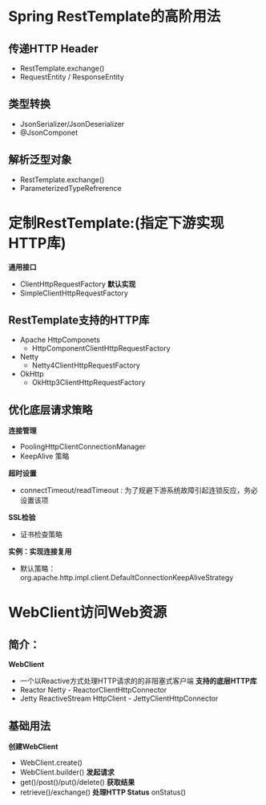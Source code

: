 # Spring RestTemplate的高阶用法
## 传递HTTP Header
+ RestTemplate.exchange()
+ RequestEntity<T> / ResponseEntity<T>

## 类型转换
+ JsonSerializer/JsonDeserializer
+ @JsonComponet

## 解析泛型对象
+ RestTemplate.exchange()
+ ParameterizedTypeRefrerence<T>

# 定制RestTemplate:(指定下游实现HTTP库)
**通用接口**
+ ClientHttpRequestFactory
**默认实现**
+ SimpleClientHttpRequestFactory
## RestTemplate支持的HTTP库
+ Apache HttpComponets
    - HttpComponentClientHttpRequestFactory
+ Netty
    - Netty4ClientHttpRequestFactory
+ OkHttp
    - OkHttp3ClientHttpRequestFactory

## 优化底层请求策略
**连接管理**
+ PoolingHttpClientConnectionManager
+ KeepAlive 策略

**超时设置**
+ connectTimeout/readTimeout : 为了规避下游系统故障引起连锁反应，务必设置该项

**SSL检验**
+ 证书检查策略

**实例：实现连接复用**
+ 默认策略：org.apache.http.impl.client.DefaultConnectionKeepAliveStrategy


# WebClient访问Web资源
## 简介：
**WebClient**
+ 一个以Reactive方式处理HTTP请求的的非阻塞式客户端
**支持的底层HTTP库**
+ Reactor Netty - ReactorClientHttpConnector
+ Jetty ReactiveStream HttpClient - JettyClientHttpConnector
## 基础用法
**创建WebClient**
+ WebClient.create()
+ WebClient.builder()
**发起请求**
+ get()/post()/put()/delete()
**获取结果**
+ retrieve()/exchange()
**处理HTTP Status**
onStatus()

